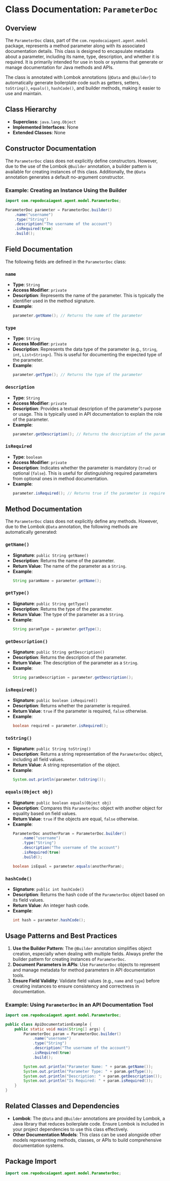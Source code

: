 
# Class Documentation: `ParameterDoc`

## Overview
The `ParameterDoc` class, part of the `com.repodocaiagent.agent.model` package, represents a method parameter along with its associated documentation details. This class is designed to encapsulate metadata about a parameter, including its name, type, description, and whether it is required. It is primarily intended for use in tools or systems that generate or manage documentation for Java methods and APIs.

The class is annotated with Lombok annotations (`@Data` and `@Builder`) to automatically generate boilerplate code such as getters, setters, `toString()`, `equals()`, `hashCode()`, and builder methods, making it easier to use and maintain.

## Class Hierarchy
- **Superclass**: `java.lang.Object`
- **Implemented Interfaces**: None
- **Extended Classes**: None

## Constructor Documentation
The `ParameterDoc` class does not explicitly define constructors. However, due to the use of the Lombok `@Builder` annotation, a builder pattern is available for creating instances of this class. Additionally, the `@Data` annotation generates a default no-argument constructor.

### Example: Creating an Instance Using the Builder
```java
import com.repodocaiagent.agent.model.ParameterDoc;

ParameterDoc parameter = ParameterDoc.builder()
    .name("username")
    .type("String")
    .description("The username of the account")
    .isRequired(true)
    .build();
```

## Field Documentation
The following fields are defined in the `ParameterDoc` class:

### `name`
- **Type**: `String`
- **Access Modifier**: `private`
- **Description**: Represents the name of the parameter. This is typically the identifier used in the method signature.
- **Example**:
  ```java
  parameter.getName(); // Returns the name of the parameter
  ```

### `type`
- **Type**: `String`
- **Access Modifier**: `private`
- **Description**: Represents the data type of the parameter (e.g., `String`, `int`, `List<String>`). This is useful for documenting the expected type of the parameter.
- **Example**:
  ```java
  parameter.getType(); // Returns the type of the parameter
  ```

### `description`
- **Type**: `String`
- **Access Modifier**: `private`
- **Description**: Provides a textual description of the parameter's purpose or usage. This is typically used in API documentation to explain the role of the parameter.
- **Example**:
  ```java
  parameter.getDescription(); // Returns the description of the parameter
  ```

### `isRequired`
- **Type**: `boolean`
- **Access Modifier**: `private`
- **Description**: Indicates whether the parameter is mandatory (`true`) or optional (`false`). This is useful for distinguishing required parameters from optional ones in method documentation.
- **Example**:
  ```java
  parameter.isRequired(); // Returns true if the parameter is required
  ```

## Method Documentation
The `ParameterDoc` class does not explicitly define any methods. However, due to the Lombok `@Data` annotation, the following methods are automatically generated:

### `getName()`
- **Signature**: `public String getName()`
- **Description**: Returns the name of the parameter.
- **Return Value**: The name of the parameter as a `String`.
- **Example**:
  ```java
  String paramName = parameter.getName();
  ```

### `getType()`
- **Signature**: `public String getType()`
- **Description**: Returns the type of the parameter.
- **Return Value**: The type of the parameter as a `String`.
- **Example**:
  ```java
  String paramType = parameter.getType();
  ```

### `getDescription()`
- **Signature**: `public String getDescription()`
- **Description**: Returns the description of the parameter.
- **Return Value**: The description of the parameter as a `String`.
- **Example**:
  ```java
  String paramDescription = parameter.getDescription();
  ```

### `isRequired()`
- **Signature**: `public boolean isRequired()`
- **Description**: Returns whether the parameter is required.
- **Return Value**: `true` if the parameter is required, `false` otherwise.
- **Example**:
  ```java
  boolean required = parameter.isRequired();
  ```

### `toString()`
- **Signature**: `public String toString()`
- **Description**: Returns a string representation of the `ParameterDoc` object, including all field values.
- **Return Value**: A string representation of the object.
- **Example**:
  ```java
  System.out.println(parameter.toString());
  ```

### `equals(Object obj)`
- **Signature**: `public boolean equals(Object obj)`
- **Description**: Compares this `ParameterDoc` object with another object for equality based on field values.
- **Return Value**: `true` if the objects are equal, `false` otherwise.
- **Example**:
  ```java
  ParameterDoc anotherParam = ParameterDoc.builder()
      .name("username")
      .type("String")
      .description("The username of the account")
      .isRequired(true)
      .build();

  boolean isEqual = parameter.equals(anotherParam);
  ```

### `hashCode()`
- **Signature**: `public int hashCode()`
- **Description**: Returns the hash code of the `ParameterDoc` object based on its field values.
- **Return Value**: An integer hash code.
- **Example**:
  ```java
  int hash = parameter.hashCode();
  ```

## Usage Patterns and Best Practices
1. **Use the Builder Pattern**: The `@Builder` annotation simplifies object creation, especially when dealing with multiple fields. Always prefer the builder pattern for creating instances of `ParameterDoc`.
2. **Document Parameters in APIs**: Use `ParameterDoc` objects to represent and manage metadata for method parameters in API documentation tools.
3. **Ensure Field Validity**: Validate field values (e.g., `name` and `type`) before creating instances to ensure consistency and correctness in documentation.

### Example: Using `ParameterDoc` in an API Documentation Tool
```java
import com.repodocaiagent.agent.model.ParameterDoc;

public class ApiDocumentationExample {
    public static void main(String[] args) {
        ParameterDoc param = ParameterDoc.builder()
            .name("username")
            .type("String")
            .description("The username of the account")
            .isRequired(true)
            .build();

        System.out.println("Parameter Name: " + param.getName());
        System.out.println("Parameter Type: " + param.getType());
        System.out.println("Description: " + param.getDescription());
        System.out.println("Is Required: " + param.isRequired());
    }
}
```

## Related Classes and Dependencies
- **Lombok**: The `@Data` and `@Builder` annotations are provided by Lombok, a Java library that reduces boilerplate code. Ensure Lombok is included in your project dependencies to use this class effectively.
- **Other Documentation Models**: This class can be used alongside other models representing methods, classes, or APIs to build comprehensive documentation systems.

## Package Import
```java
import com.repodocaiagent.agent.model.ParameterDoc;
```
```